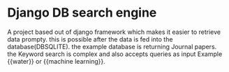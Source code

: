 # Django DB search engine
A project based out of django framework which makes it easier to retrieve data prompty.
this is possible after the data is fed into the database(DBSQLITE).
the example database is returning Journal papers.
the Keyword search is complex and also accepts queries as input
Example {{water}} or {{machine learning}}.

